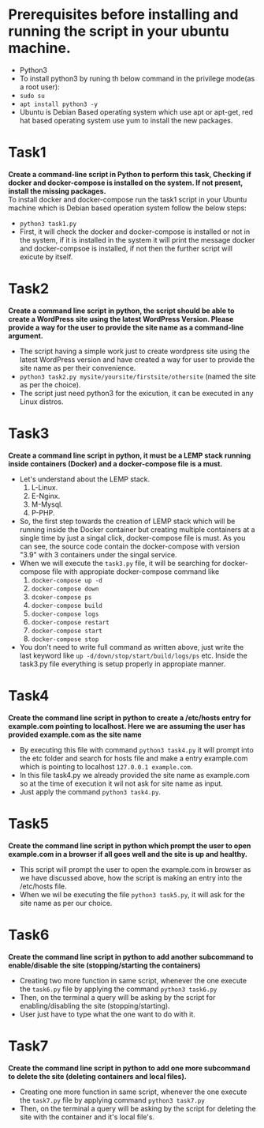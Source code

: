 # Prerequisites before installing and running the script in your ubuntu machine.
* Python3
* To install python3 by runing th below command in the privilege mode(as a root user):
* `sudo su`
* `apt install python3 -y`
*  Ubuntu is Debian Based operating system which use apt or apt-get, red hat based operating system use yum to install the new packages.
# Task1 
**Create a command-line script in Python to perform this task, Checking if docker and docker-compose is installed on the system. If not present, install the missing 
packages.**
<br>
To install docker and docker-compose run the task1 script in your Ubuntu machine which is Debian based operation system follow the below steps:
* `python3 task1.py`
* First, it will check the docker and docker-compose is installed or not in the system, if it is installed in the system it will print the message docker and docker-compsoe is installed, if not then the further script will exicute by itself.
# Task2
**Create a command line script in python, the script should be able to create a WordPress site using the latest WordPress Version. Please provide a way for the user to provide the site name as a command-line argument.**
* The script having a simple work just to create wordpress site using the latest WordPress version and have created a way for user to provide the site name as per their convenience.
* `python3 task2.py mysite/yoursite/firstsite/othersite` (named the site as per the choice).
*  The script just need python3 for the exicution, it can be executed in any Linux distros.
# Task3
**Create a command line script in python, it must be a LEMP stack running inside containers (Docker) and a docker-compose file is a must.**
* Let's understand about the LEMP stack.
  1. L-Linux.
  2. E-Nginx.
  3. M-Mysql.
  4. P-PHP.
* So, the first step towards the creation of LEMP stack which will be running inside the Docker container but creating multiple containers at a single time by just a singal click, docker-compose file is must. As you can see, the source code contain the docker-compose with version "3.9" with 3 containers under the singal service.
* When we will execute the `task3.py` file, it will be searching for docker-compose file with appropiate docker-compose command like
  1. `docker-compose up -d`
  2. `docker-compose down`
  3. `dcoker-compose ps`
  4. `docker-compose build`
  5. `docker-compose logs`
  6. `docker-compose restart`
  7. `docker-compose start`
  8. `docker-compose stop`
* You don't need to write full command as written above, just write the last keyword like `up -d/down/stop/start/build/logs/ps` etc. Inside the task3.py file everything is setup properly in appropiate manner.
# Task4
**Create the command line script in python to create a /etc/hosts entry for example.com pointing to localhost. Here we are assuming the user has provided example.com as the site name**
* By executing this file with command `python3 task4.py` it will prompt into the etc folder and search for hosts file and make a entry example.com which is pointing to localhost `127.0.0.1 example.com`.
* In this file task4.py we already provided the site name as example.com so at the time of execution it wil not ask for site name as input.
* Just apply the command `python3 task4.py`.
# Task5
**Create the command line script in python which prompt the user to open example.com in a browser if all goes well and the site is up and healthy.**
* This script will prompt the user to open the example.com in browser as we have discussed above, how the script is making an entry into the /etc/hosts file.
* When we wil be executing the file `python3 task5.py`, it will ask for the site name as per our choice.
# Task6
**Create the command line script in python to add another subcommand to enable/disable the site (stopping/starting the containers)**
* Creating two more function in same script, whenever the one execute the `task6.py` file by applying the command `python3 task6.py`
* Then, on the terminal a query will be asking by the script for enabling/disabling the site (stopping/starting).
* User just have to type what the one want to do with it.
# Task7
**Create the command line script in python to add one more subcommand to delete the site (deleting containers and local files).**
* Creating one more function in same script, whenever the one execute the `task7.py` file by applying command `python3 task7.py`
* Then, on the terminal a query will be asking by the script for deleting the site with the container and it's local file's.
